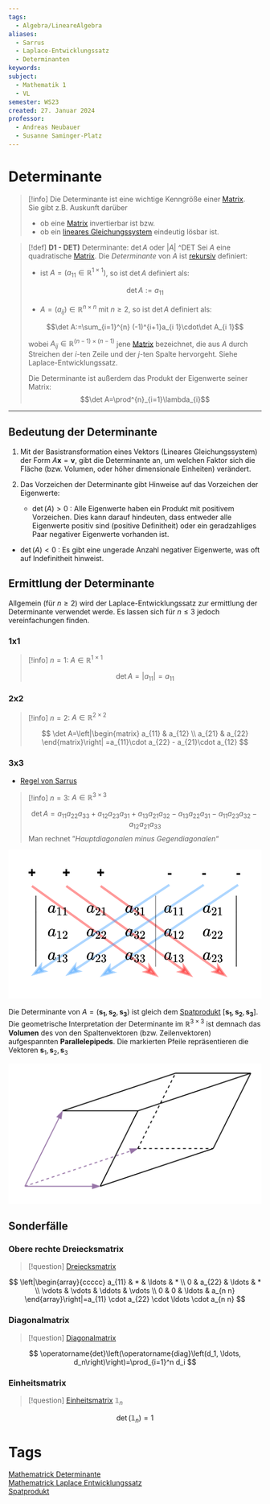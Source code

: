 ```yaml
---
tags:
  - Algebra/LineareAlgebra
aliases:
  - Sarrus
  - Laplace-Entwicklungssatz
  - Determinanten
keywords: 
subject:
  - Mathematik 1
  - VL
semester: WS23
created: 27. Januar 2024
professor:
  - Andreas Neubauer
  - Susanne Saminger-Platz
---
```

 

# Determinante

> [!info] Die Determinante ist eine wichtige Kenngröße einer [Matrix](Matrix.md).  
> Sie gibt z.B. Auskunft darüber
> - ob eine [Matrix](Matrix.md) invertierbar ist bzw.
> - ob ein [lineares Gleichungssystem](Lineare%20Gleichungssysteme.md) eindeutig lösbar ist.

> [!def] **D1 - DET)** Determinante: $\det A$ oder $|A|$ ^DET
> Sei $A$ eine quadratische [Matrix](Matrix.md). Die *Determinante* von $A$ ist [rekursiv](../../Softwareentwicklung/DS-Algo/Rekursion.md) definiert:
> - ist $A=(a_{11}\in \mathbb{R}^{1\times 1})$, so ist $\det A$ definiert als:  
>
> $$\det A:=a_{11}$$
>
> - $A=(a_{ij})\in \mathbb{R}^{n\times n}$ mit $n\geq 2$, so ist $\det A$ definiert als:  
>
> $$\det A:=\sum_{i=1}^{n} (-1)^{i+1}a_{i 1}\cdot\det A_{i 1}$$
>
> wobei $A_{ij} \in \mathbb{R}^{(n-1)\times(n-1)}$ jene [Matrix](Matrix.md) bezeichnet, die aus $A$ durch Streichen der $i$-ten Zeile und der $j$-ten Spalte hervorgeht. Siehe Laplace-Entwicklungssatz.
> 
> Die Determinante ist außerdem das Produkt der Eigenwerte seiner Matrix:
> $$\det A=\prod^{n}_{i=1}\lambda_{i}$$


---

## Bedeutung der Determinante

1. Mit der Basistransformation eines Vektors (Lineares Gleichungssystem) der Form $A\mathbf{x}=\mathbf{v}$, gibt die Determinante an, um welchen Faktor sich die Fläche (bzw. Volumen, oder höher dimensionale Einheiten) verändert.


2. Das Vorzeichen der Determinante gibt Hinweise auf das Vorzeichen der Eigenwerte:
	- $\det(A)>0$ : Alle Eigenwerte haben ein Produkt mit positivem Vorzeichen. Dies kann darauf hindeuten, dass entweder alle Eigenwerte positiv sind (positive Definitheit) oder ein geradzahliges Paar negativer Eigenwerte vorhanden ist.
- $\det(A)<0$ : Es gibt eine ungerade Anzahl negativer Eigenwerte, was oft auf Indefinitheit hinweist.

## Ermittlung der Determinante

Allgemein (für $n\geq 2$) wird der Laplace-Entwicklungssatz zur ermittlung der Determinante verwendet werde. Es lassen sich für $n\leq 3$ jedoch vereinfachungen finden. 

### 1x1

> [!info] $n=1$: $A \in \mathbb{R}^{1\times 1}$ 
>
> $$\det A = | a_{11} | =a_{11}$$ 

### 2x2

> [!info] $n=2$: $A \in \mathbb{R}^{2\times 2}$
>
> $$
> \det A=\left|\begin{matrix}
> a_{11} & a_{12} \\
> a_{21} & a_{22}
> \end{matrix}\right| =a_{11}\cdot a_{22} - a_{21}\cdot a_{12}
> $$

### 3x3

- [Regel von Sarrus](Regel%20von%20Sarrus.md)

> [!info] $n = 3$: $A \in \mathbb{R}^{3\times 3}$
> 
> $$\det A=a_{11} a_{22} a_{33}+a_{12} a_{23} a_{31}+a_{13} a_{21} a_{32}-a_{13} a_{22} a_{31}-a_{11} a_{23} a_{32}-a_{12} a_{21} a_{33}$$ 
> Man rechnet ”*Hauptdiagonalen minus Gegendiagonalen*“ 

![invert_dark|500](assets/Pasted%20image%2020250323165958.png)

Die Determinante von $A = (\mathbf{s_{1}},\mathbf{s_{2}}, \mathbf{s_{3}})$ ist gleich dem [Spatprodukt](Spatprodukt.md) $[\mathbf{s_{1}},\mathbf{s_{2}}, \mathbf{s_{3}}]$. Die geometrische Interpretation der Determinante im $\mathbb{R}^{3\times 3}$ ist demnach das **Volumen** des von den Spaltenvektoren (bzw. Zeilenvektoren) aufgespannten **Parallelepipeds**. Die markierten Pfeile repräsentieren die Vektoren $\mathbf{s}_{1}, \mathbf{s}_{2}, \mathbf{s}_{3}$

![invert_dark|500](assets/Pasted%20image%2020250323161221.png)

## Sonderfälle

### Obere rechte Dreiecksmatrix

> [!question] [Dreiecksmatrix](Dreiecksmatrix.md)

$$
\left|\begin{array}{ccccc}
a_{11} & * & \ldots & * \\
0 & a_{22} & \ldots & * \\
\vdots & \vdots & \ddots & \vdots \\
0 & 0 & \ldots & a_{n n}
\end{array}\right|=a_{11} \cdot a_{22} \cdot \ldots \cdot a_{n n}
$$

### Diagonalmatrix

> [!question] [Diagonalmatrix](Diagonalmatrix.md)

$$ \operatorname{det}\left(\operatorname{diag}\left(d_1, \ldots, d_n\right)\right)=\prod_{i=1}^n d_i $$

### Einheitsmatrix

> [!question] [Einheitsmatrix](Einheitsmatrix.md) $\mathbb{1}_n$

$$\operatorname{det}\left(\mathbb{1}_n\right)=1$$

# Tags

[Mathematrick Determinante](https://www.youtube.com/watch?v=dJ7d9wwC2sw)  
[Mathematrick Laplace Entwicklungssatz](https://www.youtube.com/watch?v=3cG0HWdmHLI)  
[Spatprodukt](Spatprodukt.md)